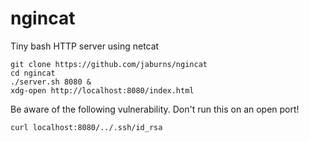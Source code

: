 ngincat
=======

Tiny bash HTTP server using netcat

```
git clone https://github.com/jaburns/ngincat
cd ngincat
./server.sh 8080 &
xdg-open http://localhost:8080/index.html
```

Be aware of the following vulnerability. Don't run this on an open port!
```
curl localhost:8080/../.ssh/id_rsa
```
